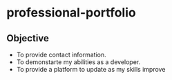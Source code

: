 # professional-portfolio

## Objective

* To provide contact information.
* To demonstarte my abilities as a developer.
* To provide a platform to update as my skills improve
